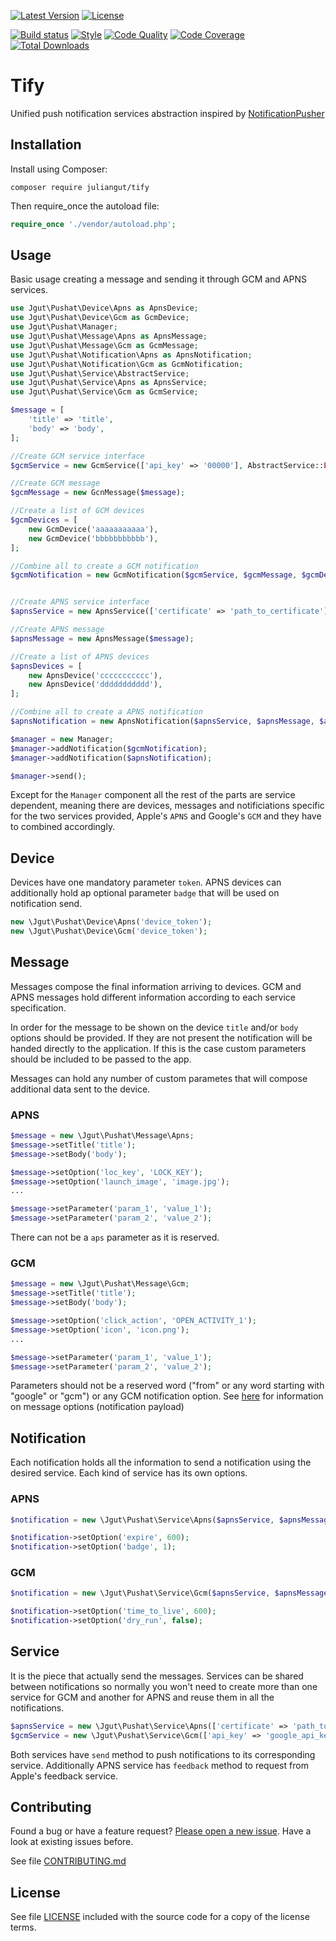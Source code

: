 [![Latest Version](https://img.shields.io/packagist/vpre/juliangut/tify.svg?style=flat-square)](https://packagist.org/packages/juliangut/tify)
[![License](https://img.shields.io/github/license/juliangut/tify.svg?style=flat-square)](https://github.com/juliangut/tify/blob/master/LICENSE)

[![Build status](https://img.shields.io/travis/juliangut/tify.svg?style=flat-square)](https://travis-ci.org/juliangut/tify)
[![Style](https://styleci.io/repos/47275107/shield)](https://styleci.io/repos/47275107)
[![Code Quality](https://img.shields.io/scrutinizer/g/juliangut/tify.svg?style=flat-square)](https://scrutinizer-ci.com/g/juliangut/tify)
[![Code Coverage](https://img.shields.io/coveralls/juliangut/tify.svg?style=flat-square)](https://coveralls.io/github/juliangut/tify)
[![Total Downloads](https://img.shields.io/packagist/dt/juliangut/tify.svg?style=flat-square)](https://packagist.org/packages/juliangut/tify)

# Tify

Unified push notification services abstraction inspired by [NotificationPusher
](https://github.com/Ph3nol/NotificationPusher)

## Installation

Install using Composer:

```
composer require juliangut/tify
```

Then require_once the autoload file:

```php
require_once './vendor/autoload.php';
```

## Usage

Basic usage creating a message and sending it through GCM and APNS services.

```php
use Jgut\Pushat\Device\Apns as ApnsDevice;
use Jgut\Pushat\Device\Gcm as GcmDevice;
use Jgut\Pushat\Manager;
use Jgut\Pushat\Message\Apns as ApnsMessage;
use Jgut\Pushat\Message\Gcm as GcmMessage;
use Jgut\Pushat\Notification\Apns as ApnsNotification;
use Jgut\Pushat\Notification\Gcm as GcmNotification;
use Jgut\Pushat\Service\AbstractService;
use Jgut\Pushat\Service\Apns as ApnsService;
use Jgut\Pushat\Service\Gcm as GcmService;

$message = [
    'title' => 'title',
    'body' => 'body',
];

//Create GCM service interface
$gcmService = new GcmService(['api_key' => '00000'], AbstractService::ENVIRONMENT_DEV);

//Create GCM message
$gcmMessage = new GcnMessage($message);

//Create a list of GCM devices
$gcmDevices = [
    new GcmDevice('aaaaaaaaaaa'),
    new GcmDevice('bbbbbbbbbbb'),
];

//Combine all to create a GCM notification
$gcmNotification = new GcmNotification($gcmService, $gcmMessage, $gcmDevices);


//Create APNS service interface
$apnsService = new ApnsService(['certificate' => 'path_to_certificate'], AbstractService::ENVIRONMENT_DEV);

//Create APNS message
$apnsMessage = new ApnsMessage($message);

//Create a list of APNS devices
$apnsDevices = [
    new ApnsDevice('ccccccccccc'),
    new ApnsDevice('ddddddddddd'),
];

//Combine all to create a APNS notification
$apnsNotification = new ApnsNotification($apnsService, $apnsMessage, $apnsDevices);

$manager = new Manager;
$manager->addNotification($gcmNotification);
$manager->addNotification($apnsNotification);

$manager->send();
```

Except for the `Manager` component all the rest of the parts are service dependent, meaning there are devices, messages and notificiations specific for the two services provided, Apple's `APNS` and Google's `GCM` and they have to combined accordingly.

## Device

Devices have one mandatory parameter `token`. APNS devices can additionally hold ap optional parameter `badge` that will be used on notification send.

```php
new \Jgut\Pushat\Device\Apns('device_token');
new \Jgut\Pushat\Device\Gcm('device_token');
```

## Message

Messages compose the final information arriving to devices. GCM and APNS messages hold different information according to each service specification.

In order for the message to be shown on the device `title` and/or `body` options should be provided. If they are not present the notification will be handed directly to the application. If this is the case custom parameters should be included to be passed to the app.

Messages can hold any number of custom parametes that will compose additional data sent to the device.

### APNS

```php
$message = new \Jgut\Pushat\Message\Apns;
$message->setTitle('title');
$message->setBody('body');

$message->setOption('loc_key', 'LOCK_KEY');
$message->setOption('launch_image', 'image.jpg');
...

$message->setParameter('param_1', 'value_1');
$message->setParameter('param_2', 'value_2');
```

There can not be a `aps` parameter as it is reserved.

### GCM

```php
$message = new \Jgut\Pushat\Message\Gcm;
$message->setTitle('title');
$message->setBody('body');

$message->setOption('click_action', 'OPEN_ACTIVITY_1');
$message->setOption('icon', 'icon.png');
...

$message->setParameter('param_1', 'value_1');
$message->setParameter('param_2', 'value_2');
```

Parameters should not be a reserved word ("from" or any word starting with "google" or "gcm") or any GCM notification option. See [here](https://developers.google.com/cloud-messaging/http-server-ref#table2) for information on message options (notification payload)

## Notification

Each notification holds all the information to send a notification using the desired service. Each kind of service has its own options.

### APNS

```php
$notification = new \Jgut\Pushat\Service\Apns($apnsService, $apnsMessage, $apnsDevices, $options);

$notification->setOption('expire', 600);
$notification->setOption('badge', 1);
```

### GCM

```php
$notification = new \Jgut\Pushat\Service\Gcm($apnsService, $apnsMessage, $apnsDevices, $options);

$notification->setOption('time_to_live', 600);
$notification->setOption('dry_run', false);
```

## Service

It is the piece that actually send the messages. Services can be shared between notifications so normally you won't need to create more than one service for GCM and another for APNS and reuse them in all the notifications.

```php
$apnsService = new \Jgut\Pushat\Service\Apns(['certificate' => 'path_to_certificate.pem']);
$gcmService = new \Jgut\Pushat\Service\Gcm(['api_key' => 'google_api_key']);
```

Both services have `send` method to push notifications to its corresponding service. Additionally APNS service has `feedback` method to request from Apple's feedback service.

## Contributing

Found a bug or have a feature request? [Please open a new issue](https://github.com/juliangut/tify/issues). Have a look at existing issues before.

See file [CONTRIBUTING.md](https://github.com/juliangut/tify/blob/master/CONTRIBUTING.md)
## License

See file [LICENSE](https://github.com/juliangut/tify/blob/master/LICENSE) included with the source code for a copy of the license terms.
